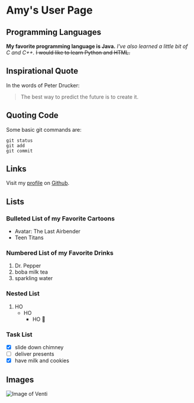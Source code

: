 # Amy's User Page

## Programming Languages

**My favorite programming language is Java.**
*I've also learned a little bit of C and C++.*
~~I would like to learn Python and HTML.~~

## Inspirational Quote

In the words of Peter Drucker:

> The best way to predict the future is to create it.

## Quoting Code

Some basic git commands are:
```
git status
git add
git commit
```

## Links

Visit my [profile](https://github.com/amys8) on [Github](https://github.com).

## Lists

### Bulleted List of my Favorite Cartoons
- Avatar: The Last Airbender
- Teen Titans

### Numbered List of my Favorite Drinks
1. Dr. Pepper
2. boba milk tea
3. sparkling water

### Nested List
1. HO
   - HO
     - HO :santa:
     
### Task List
- [x] slide down chimney
- [ ] deliver presents
- [x] have milk and cookies

## Images

![Image of Venti](https://images-ext-1.discordapp.net/external/h_xbZI22dSVfZTNERkmz-LgTyiZXItnOQnraBah0-pc/https/imgur.com/NYIUAnB.png)
